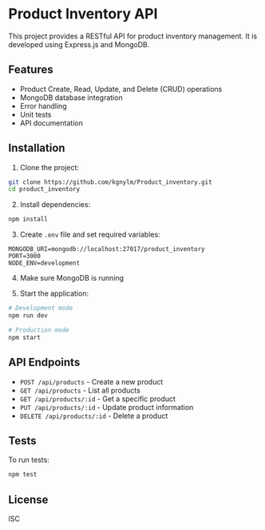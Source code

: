 # Product Inventory API

This project provides a RESTful API for product inventory management. It is developed using Express.js and MongoDB.

## Features

- Product Create, Read, Update, and Delete (CRUD) operations
- MongoDB database integration
- Error handling
- Unit tests
- API documentation

## Installation

1. Clone the project:

```bash
git clone https://github.com/kgnylm/Product_inventory.git
cd product_inventory
```

2. Install dependencies:

```bash
npm install
```

3. Create `.env` file and set required variables:

```
MONGODB_URI=mongodb://localhost:27017/product_inventory
PORT=3000
NODE_ENV=development
```

4. Make sure MongoDB is running

5. Start the application:

```bash
# Development mode
npm run dev

# Production mode
npm start
```

## API Endpoints

- `POST /api/products` - Create a new product
- `GET /api/products` - List all products
- `GET /api/products/:id` - Get a specific product
- `PUT /api/products/:id` - Update product information
- `DELETE /api/products/:id` - Delete a product

## Tests

To run tests:

```bash
npm test
```

## License

ISC
